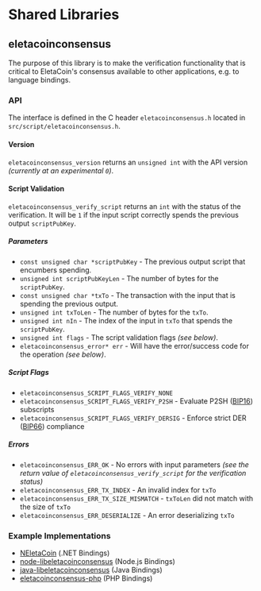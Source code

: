 Shared Libraries
================

## eletacoinconsensus

The purpose of this library is to make the verification functionality that is critical to EletaCoin's consensus available to other applications, e.g. to language bindings.

### API

The interface is defined in the C header `eletacoinconsensus.h` located in  `src/script/eletacoinconsensus.h`.

#### Version

`eletacoinconsensus_version` returns an `unsigned int` with the API version *(currently at an experimental `0`)*.

#### Script Validation

`eletacoinconsensus_verify_script` returns an `int` with the status of the verification. It will be `1` if the input script correctly spends the previous output `scriptPubKey`.

##### Parameters
- `const unsigned char *scriptPubKey` - The previous output script that encumbers spending.
- `unsigned int scriptPubKeyLen` - The number of bytes for the `scriptPubKey`.
- `const unsigned char *txTo` - The transaction with the input that is spending the previous output.
- `unsigned int txToLen` - The number of bytes for the `txTo`.
- `unsigned int nIn` - The index of the input in `txTo` that spends the `scriptPubKey`.
- `unsigned int flags` - The script validation flags *(see below)*.
- `eletacoinconsensus_error* err` - Will have the error/success code for the operation *(see below)*.

##### Script Flags
- `eletacoinconsensus_SCRIPT_FLAGS_VERIFY_NONE`
- `eletacoinconsensus_SCRIPT_FLAGS_VERIFY_P2SH` - Evaluate P2SH ([BIP16](https://github.com/eletacoin/bips/blob/master/bip-0016.mediawiki)) subscripts
- `eletacoinconsensus_SCRIPT_FLAGS_VERIFY_DERSIG` - Enforce strict DER ([BIP66](https://github.com/eletacoin/bips/blob/master/bip-0066.mediawiki)) compliance

##### Errors
- `eletacoinconsensus_ERR_OK` - No errors with input parameters *(see the return value of `eletacoinconsensus_verify_script` for the verification status)*
- `eletacoinconsensus_ERR_TX_INDEX` - An invalid index for `txTo`
- `eletacoinconsensus_ERR_TX_SIZE_MISMATCH` - `txToLen` did not match with the size of `txTo`
- `eletacoinconsensus_ERR_DESERIALIZE` - An error deserializing `txTo`

### Example Implementations
- [NEletaCoin](https://github.com/NicolasDorier/NEletaCoin/blob/master/NEletaCoin/Script.cs#L814) (.NET Bindings)
- [node-libeletacoinconsensus](https://github.com/bitpay/node-libeletacoinconsensus) (Node.js Bindings)
- [java-libeletacoinconsensus](https://github.com/dexX7/java-libeletacoinconsensus) (Java Bindings)
- [eletacoinconsensus-php](https://github.com/Bit-Wasp/eletacoinconsensus-php) (PHP Bindings)
